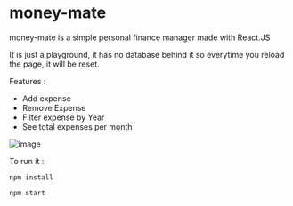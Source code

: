# money-mate

money-mate is a simple personal finance manager made with React.JS

It is just a playground, it has no database behind it so everytime you reload the page, it will be reset.

Features :

* Add expense
* Remove Expense
* Filter expense by Year
* See total expenses per month

![image](https://user-images.githubusercontent.com/86840158/216782974-ebabb749-3bc8-4b87-a972-b0f4866a5c4b.png)

To run it : 

```
npm install
```

```
npm start
```
